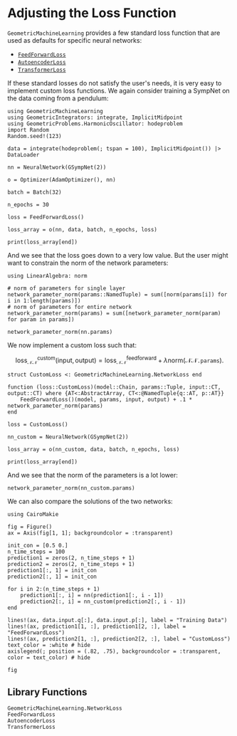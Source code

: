 # Adjusting the Loss Function

`GeometricMachineLearning` provides a few standard loss function that are used as defaults for specific neural networks:
* [`FeedForwardLoss`](@ref)
* [`AutoencoderLoss`](@ref)
* [`TransformerLoss`](@ref)

If these standard losses do not satisfy the user's needs, it is very easy to implement custom loss functions. We again consider training a SympNet on the data coming from a pendulum:

```@example change_loss
using GeometricMachineLearning
using GeometricIntegrators: integrate, ImplicitMidpoint
using GeometricProblems.HarmonicOscillator: hodeproblem
import Random
Random.seed!(123)

data = integrate(hodeproblem(; tspan = 100), ImplicitMidpoint()) |> DataLoader

nn = NeuralNetwork(GSympNet(2))

o = Optimizer(AdamOptimizer(), nn)

batch = Batch(32)

n_epochs = 30

loss = FeedForwardLoss()

loss_array = o(nn, data, batch, n_epochs, loss)

print(loss_array[end])
```

And we see that the loss goes down to a very low value. But the user might want to constrain the norm of the network parameters:

```@example change_loss
using LinearAlgebra: norm

# norm of parameters for single layer
network_parameter_norm(params::NamedTuple) = sum([norm(params[i]) for i in 1:length(params)])
# norm of parameters for entire network
network_parameter_norm(params) = sum([network_parameter_norm(param) for param in params])

network_parameter_norm(nn.params)
```

We now implement a custom loss such that:

```math
    \mathrm{loss}_\mathcal{NN}^\mathrm{custom}(\mathrm{input}, \mathrm{output}) = \mathrm{loss}_\mathcal{NN}^\mathrm{feedforward} + \lambda \mathrm{norm}(\mathcal{NN}\mathtt{.params}).
```

```@example change_loss
struct CustomLoss <: GeometricMachineLearning.NetworkLoss end

function (loss::CustomLoss)(model::Chain, params::Tuple, input::CT, output::CT) where {AT<:AbstractArray, CT<:@NamedTuple{q::AT, p::AT}}
    FeedForwardLoss()(model, params, input, output) + .1 * network_parameter_norm(params)
end

loss = CustomLoss()

nn_custom = NeuralNetwork(GSympNet(2))

loss_array = o(nn_custom, data, batch, n_epochs, loss)

print(loss_array[end])
```

And we see that the norm of the parameters is a lot lower:

```@example change_loss
network_parameter_norm(nn_custom.params)
```

We can also compare the solutions of the two networks:

```@example change_loss
using CairoMakie

fig = Figure()
ax = Axis(fig[1, 1]; backgroundcolor = :transparent)

init_con = [0.5 0.]
n_time_steps = 100
prediction1 = zeros(2, n_time_steps + 1)
prediction2 = zeros(2, n_time_steps + 1)
prediction1[:, 1] = init_con
prediction2[:, 1] = init_con

for i in 2:(n_time_steps + 1)
    prediction1[:, i] = nn(prediction1[:, i - 1])
    prediction2[:, i] = nn_custom(prediction2[:, i - 1])
end

lines!(ax, data.input.q[:], data.input.p[:], label = "Training Data")
lines!(ax, prediction1[1, :], prediction1[2, :], label = "FeedForwardLoss")
lines!(ax, prediction2[1, :], prediction2[2, :], label = "CustomLoss")
text_color = :white # hide
axislegend(; position = (.82, .75), backgroundcolor = :transparent, color = text_color) # hide

fig
```

## Library Functions

```@docs; canonical = false
GeometricMachineLearning.NetworkLoss
FeedForwardLoss
AutoencoderLoss
TransformerLoss
```